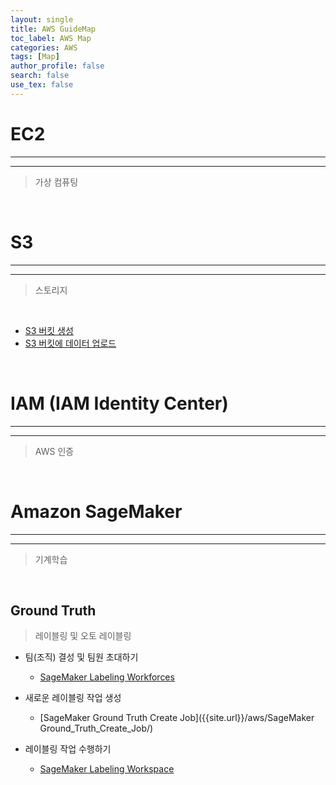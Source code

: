 ```yaml
---
layout: single
title: AWS GuideMap
toc_label: AWS Map
categories: AWS
tags: [Map]
author_profile: false
search: false
use_tex: false
---
```


# EC2

<hr>
<hr>

> 가상 컴퓨팅

<br>

# S3

<hr>
<hr>

> 스토리지

<br>

- [S3 버킷 생성]({{site.url}}/aws/S3_Create_Bucket/)
- [S3 버킷에 데이터 업로드]({{site.url}}/aws/S3_file_Management/)

<br>


# IAM (IAM Identity Center)

<hr>
<hr>

> AWS 인증

<br>

# Amazon SageMaker

<hr>
<hr>

> 기계학습

<br>

## Ground Truth

> 레이블링 및 오토 레이블링

- 팀(조직) 결성 및 팀원 초대하기
  - [SageMaker Labeling Workforces]({{site.url}}/aws/SageMaker_Labeling_Workforces/)

- 새로운 레이블링 작업 생성
  - [SageMaker Ground Truth Create Job]({{site.url}}/aws/SageMaker Ground_Truth_Create_Job/)

- 레이블링 작업 수행하기
  - [SageMaker Labeling Workspace]({{site.url}}/aws/SageMaker_Labeling_Workspace/)

<br>

## 

<br>